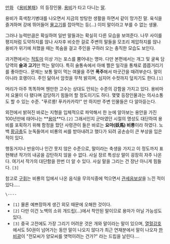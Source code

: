 [만화](%EB%A7%8C%ED%99%94.md)
《[용비불패](%EC%9A%A9%EB%B9%84%EB%B6%88%ED%8C%A8.md)》의 등장인물.
[용비](%EC%9A%A9%EB%B9%84.md)가 타고 다니는
[말](%EB%A7%90%28%EB%8F%99%EB%AC%BC%29.md).

용비가 흑색창기병대를 나오면서 지금의 방탕한 생활을 하면서 같이 망가진 말. 육식을 즐겨하며 강에 뛰어들어
[물고기](%EB%AC%BC%EA%B3%A0%EA%B8%B0.md)를 잡아먹는 등(…) 이미 말이라고 부를 수 없는 생물.

그러나 능력만큼은 확실하여 일반 말들과는 확실히 다른 모습을 보여준다. 나무 사이를 평지처럼 도약하지를 않나 사자후 비슷한 걸로 주변의
말들을 모조리 제압하지를 않나 용비가 위기에 처했을 때는 목숨을 걸고 주인을 구하러 오는 충직한 모습도 보인다.

과거편에서는 [적토마](%EC%A0%81%ED%86%A0%EB%A7%88.md) 이상 가는 포스를 뿜어내는 명마. 다만 본편에서는 개그
및 굴욕 담당역의 **술과 고기**만 먹는 말이다. 특히 술통속에서 아예 쩔은 일각을 통채로 쯥쯥거리기를 좋아한다.. 문제는 보통 말이 먹는
여물을 주면 **폭주**해서 마굿간을 때려부순다. 말이 아니라 호랭이다. 주인 닮아서 암컷을 무척 밝히며, 심지어 수컷까지 덮치기도
한다.`[1]`

머리가 아주 똑똑하며 웬만한 고수는 상대도 안되는 수준의 강함을 가지고 있다. 용비마저 요물이 다 됐다며 감당하기 힘들어 할 정도이기도
하다. 몇몇 등장인물과는 의사소통도 할 수 있는 수준. "푸르릉! 푸카카카칵!" 만 하지만 주변 인물들은 다 알아듣는다.

외전에서 밝혀진 바로는 지형을 입체적으로 파악해서 한 눈에 알아보는 용안을 가진 100년만에 태어나는
**[용마](%EC%9A%A9%EB%A7%88.md)**다.`[2]` 그래서인지 군마였던 시절의 명성도 대단하여 용비를 포획하기 위해
함정을 팠던 사령관이 들은 바로는 **요마(妖馬) 비룡**이라 하였다. 노백
[황금충](%ED%99%A9%EA%B8%88%EC%B6%A9.md)도 눈독들여서 비룡의 씨를 받아내려고 했다가 되려 공손승이 큰 부상을
입은 적이 있다.

행동거지나 반응이나 인간 못지 않은 수준으로, 말이라는 축생을 가지고 이 정도까지 표현해낸 작가의 내공을 감탄하지 않을 수 없다. 사실 장르
특성상 말이 굉장히 자주 나온다. 여기서 작가의 대단함을 한번 더 알 수 있다. 사실 말을 그리는 건 장난 아니게 힘들다. `[3]`

참고로 [구휘](%EA%B5%AC%ED%9C%98.md)는 비룡의 입에서 나온 음식을 무의식중에 먹으면서
[관세음보살](%EA%B4%80%EC%84%B8%EC%9D%8C%EB%B3%B4%EC%82%B4.md)을 느낀 적이 있다.....

`\----`

  * `[1]` 물론 예쁘장하게 생긴 외모 때문에 오해한 것이다.
  * `[2]` 다만 이건 노백의 소위 개드립(…)에서 착안된 말이므로 용마가 아닐 가능성도 있다.
  * `[3]` 중국 고전에도 가장 그리기 어려운 것은 개와 말이라는 말이 있으며, [열혈강호](%EC%97%B4%ED%98%88%EA%B0%95%ED%98%B8.md)에서도 50권이 넘어가는 동안 말이 나오지 않다가 최근 연재분에서 말이 나오자 [한비광](%ED%95%9C%EB%B9%84%EA%B4%91.md)이 "전모씨가 양모씨를 엿먹이려는 건가?" 라는 드립을 날린다….

